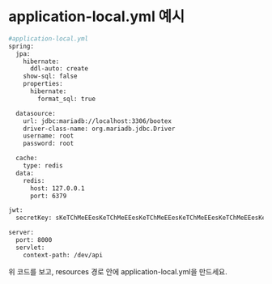 # application-local.yml 예시

```bash
#application-local.yml
spring:
  jpa:
    hibernate:
      ddl-auto: create
    show-sql: false
    properties:
      hibernate:
        format_sql: true

  datasource:
    url: jdbc:mariadb://localhost:3306/bootex
    driver-class-name: org.mariadb.jdbc.Driver
    username: root
    password: root

  cache:
    type: redis
  data:
    redis:
      host: 127.0.0.1
      port: 6379

jwt:
  secretKey: sKeTChMeEEesKeTChMeEEesKeTChMeEEesKeTChMeEEesKeTChMeEEesKeTChMeEEe

server:
  port: 8000
  servlet:
    context-path: /dev/api
```

위 코드를 보고, resources 경로 안에 application-local.yml을 만드세요.

